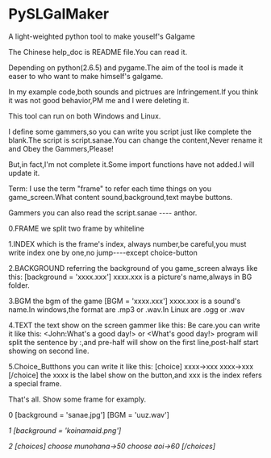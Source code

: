PySLGalMaker
============

A light-weighted python tool to make youself's Galgame

The Chinese help_doc is README file.You can read it.

Depending on python(2.6.5) and pygame.The aim of the tool is made it easer to who want to make himself's galgame.

In my example code,both sounds and pictrues are Infringement.If you think it was not good behavior,PM me and I were deleting it.

This tool can run on both Windows and Linux.

I define some gammers,so you can write you script just like complete the blank.The script is script.sanae.You can change the content,Never rename it and Obey the Gammers,Please!

But,in fact,I'm not complete it.Some import functions have not added.I will update it.

Term:
  I use the term "frame" to refer each time things on you game_screen.What content sound,background,text maybe buttons.

Gammers
  you can also read the script.sanae ---- anthor.
  
  0.FRAME
  we split two frame by whiteline
  
  1.INDEX
  which is the frame's index,
  always number,be careful,you must write index one by one,no jump----except choice-button
  
  2.BACKGROUND
  referring the background of you game_screen
  always like this:
  [background = 'xxxx.xxx']
  xxxx.xxx is a picture's name,always in BG folder.
  
  3.BGM
  the bgm of the game
  [BGM = 'xxxx.xxx']
  xxxx.xxx is a sound's name.In windows,the format are .mp3 or .wav.In Linux are .ogg or .wav
  
  4.TEXT
  the text show on the screen
  gammer like this:
  <xxxxxx>
  Be care.you can write it like this:
  <John:What's a good day!>
  or
  <What's good day!>
  program will split the sentence by :,and pre-half will show on the first line,post-half start showing on second line.
  
  5.Choice_Butthons
  you can write it like this:
  [choice]
  xxxx->xxx
  xxxx->xxx
  [/choice]
  the xxxx is the label show on the button,and xxx is the index refers a special frame.
  
  That's all.
  Show some frame for examply.
  
  0
  [background = 'sanae.jpg']
  [BGM = 'uuz.wav']
  <I want to sleep>
  
  1
  [background = 'koinamaid.png']
  <Sanae San wa dai su ki>
  
  2
  [choices]
  choose munohana->50
  choose aoi->60
  [/choices]
